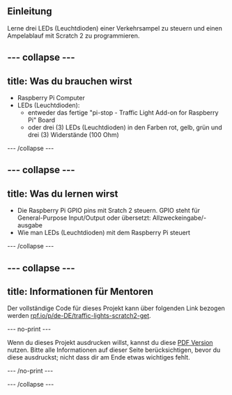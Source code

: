 ## Einleitung

Lerne drei LEDs (Leuchtdioden) einer Verkehrsampel zu steuern und einen Ampelablauf mit Scratch 2 zu programmieren.

--- collapse ---
---
title: Was du brauchen wirst
---

- Raspberry Pi Computer
- LEDs (Leuchtdioden): 
    - entweder das fertige "pi-stop - Traffic Light Add-on for Raspberry Pi" Board
    - oder drei (3) LEDs (Leuchtdioden) in den Farben rot, gelb, grün und drei (3) Widerstände (100 Ohm)

--- /collapse ---

--- collapse ---
---
title: Was du lernen wirst
---

- Die Raspberry Pi GPIO pins mit Sratch 2 steuern. GPIO steht für General-Purpose Input/Output oder übersetzt: Allzweckeingabe/-ausgabe
- Wie man LEDs (Leuchtdioden) mit dem Raspberry Pi steuert

--- /collapse ---

--- collapse ---
---
title: Informationen für Mentoren
---

Der vollständige Code für dieses Projekt kann über folgenden Link bezogen werden [rpf.io/p/de-DE/traffic-lights-scratch2-get](https://rpf.io/p/de-DE/traffic-lights-scratch2-get).

--- no-print ---

Wenn du dieses Projekt ausdrucken willst, kannst du diese [PDF Version](https://github.com/raspberrypilearning/jam-worksheets/raw/master/pdf/Traffic-Lights-Scratch2.pdf) nutzen. Bitte alle Informationen auf dieser Seite berücksichtigen, bevor du diese ausdruckst; nicht dass dir am Ende etwas wichtiges fehlt.

--- /no-print ---

--- /collapse ---